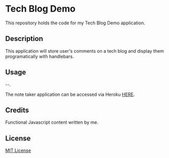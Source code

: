 # Tech Blog Demo
This repository holds the code for my Tech Blog Demo application. 

## Description
This application will store user's comments on a tech blog and display them programatically with handlebars.

## Usage

--.

The note taker application can be accessed via Heroku [HERE](https://tech-blog-demonstration-43259dfa9735.herokuapp.com/).

## Credits

Functional Javascript content written by me.

## License

[MIT License](./LICENSE)
